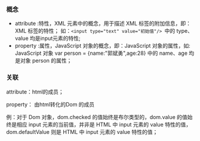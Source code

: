 ### 概念
* attribute :特性，XML 元素中的概念，用于描述 XML 标签的附加信息，即：XML 标签的特性； 如：```<input type="text" value="初始值"/> ```中的 type、value 均是input元素的特性;
* property :属性，JavaScript 对象的概念，即：JavaScript 对象的属性，如: JavaScript 对象 var person = {name:"郭斌勇",age:28} 中的 name、age 均是对象 person 的属性；

### 关联
attribute：html的成员；

property： 由html转化的Dom 的成员

例：对于 Dom 对象，dom.checked 的值始终是布尔类型的，dom.value 的值始终是相应 input 元素的当前值，并非是 HTML 中 input 元素的 value 特性的值，dom.defaultValue 则是 HTML 中 input 元素的 value 特性的值；


